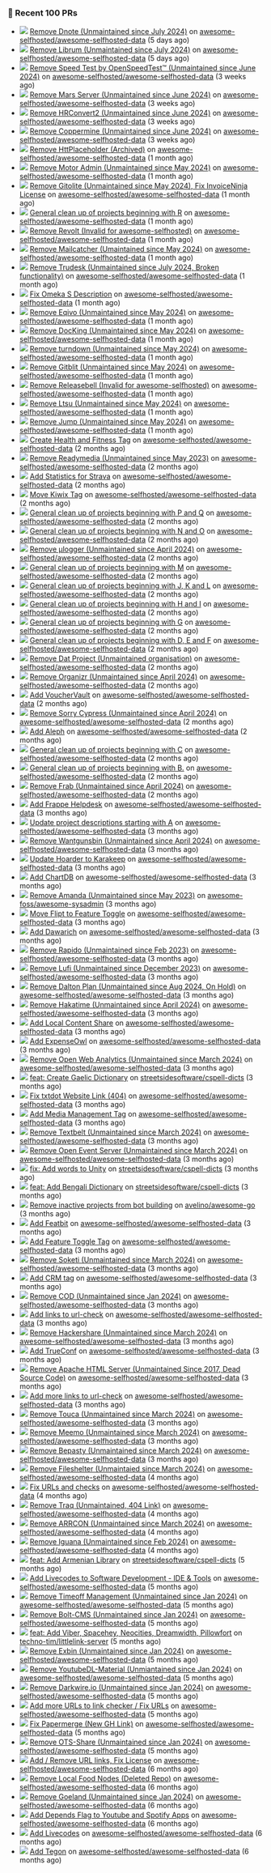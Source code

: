 ### 🔨 Recent 100 PRs

- ![](../assets/pr-open.svg) [Remove Dnote (Unmaintained since July 2024)](https://github.com/awesome-selfhosted/awesome-selfhosted-data/pull/1476) on [awesome-selfhosted/awesome-selfhosted-data](https://github.com/awesome-selfhosted/awesome-selfhosted-data) (5 days ago)
- ![](../assets/pr-merged.svg) [Remove Librum (Unmaintained since July 2024)](https://github.com/awesome-selfhosted/awesome-selfhosted-data/pull/1475) on [awesome-selfhosted/awesome-selfhosted-data](https://github.com/awesome-selfhosted/awesome-selfhosted-data) (5 days ago)
- ![](../assets/pr-closed.svg) [Remove Speed Test by OpenSpeedTest™ (Unmaintained since June 2024)](https://github.com/awesome-selfhosted/awesome-selfhosted-data/pull/1450) on [awesome-selfhosted/awesome-selfhosted-data](https://github.com/awesome-selfhosted/awesome-selfhosted-data) (3 weeks ago)
- ![](../assets/pr-merged.svg) [Remove Mars Server (Unmaintained since June 2024)](https://github.com/awesome-selfhosted/awesome-selfhosted-data/pull/1449) on [awesome-selfhosted/awesome-selfhosted-data](https://github.com/awesome-selfhosted/awesome-selfhosted-data) (3 weeks ago)
- ![](../assets/pr-merged.svg) [Remove HRConvert2 (Unmaintained since June 2024)](https://github.com/awesome-selfhosted/awesome-selfhosted-data/pull/1448) on [awesome-selfhosted/awesome-selfhosted-data](https://github.com/awesome-selfhosted/awesome-selfhosted-data) (3 weeks ago)
- ![](../assets/pr-merged.svg) [Remove Coppermine (Unmaintained since June 2024)](https://github.com/awesome-selfhosted/awesome-selfhosted-data/pull/1447) on [awesome-selfhosted/awesome-selfhosted-data](https://github.com/awesome-selfhosted/awesome-selfhosted-data) (3 weeks ago)
- ![](../assets/pr-merged.svg) [Remove HttPlaceholder (Archived)](https://github.com/awesome-selfhosted/awesome-selfhosted-data/pull/1414) on [awesome-selfhosted/awesome-selfhosted-data](https://github.com/awesome-selfhosted/awesome-selfhosted-data) (1 month ago)
- ![](../assets/pr-merged.svg) [Remove Motor Admin (Unmaintained since May 2024)](https://github.com/awesome-selfhosted/awesome-selfhosted-data/pull/1413) on [awesome-selfhosted/awesome-selfhosted-data](https://github.com/awesome-selfhosted/awesome-selfhosted-data) (1 month ago)
- ![](../assets/pr-merged.svg) [Remove Gitolite (Unmaintained since May 2024), Fix InvoiceNinja License](https://github.com/awesome-selfhosted/awesome-selfhosted-data/pull/1410) on [awesome-selfhosted/awesome-selfhosted-data](https://github.com/awesome-selfhosted/awesome-selfhosted-data) (1 month ago)
- ![](../assets/pr-merged.svg) [General clean up of projects beginning with R](https://github.com/awesome-selfhosted/awesome-selfhosted-data/pull/1403) on [awesome-selfhosted/awesome-selfhosted-data](https://github.com/awesome-selfhosted/awesome-selfhosted-data) (1 month ago)
- ![](../assets/pr-closed.svg) [Remove Revolt (Invalid for awesome-selfhosted)](https://github.com/awesome-selfhosted/awesome-selfhosted-data/pull/1402) on [awesome-selfhosted/awesome-selfhosted-data](https://github.com/awesome-selfhosted/awesome-selfhosted-data) (1 month ago)
- ![](../assets/pr-merged.svg) [Remove Mailcatcher (Umaintained since May 2024)](https://github.com/awesome-selfhosted/awesome-selfhosted-data/pull/1401) on [awesome-selfhosted/awesome-selfhosted-data](https://github.com/awesome-selfhosted/awesome-selfhosted-data) (1 month ago)
- ![](../assets/pr-merged.svg) [Remove Trudesk (Unmaintained since July 2024, Broken functionality)](https://github.com/awesome-selfhosted/awesome-selfhosted-data/pull/1400) on [awesome-selfhosted/awesome-selfhosted-data](https://github.com/awesome-selfhosted/awesome-selfhosted-data) (1 month ago)
- ![](../assets/pr-merged.svg) [Fix Omeka S Description](https://github.com/awesome-selfhosted/awesome-selfhosted-data/pull/1399) on [awesome-selfhosted/awesome-selfhosted-data](https://github.com/awesome-selfhosted/awesome-selfhosted-data) (1 month ago)
- ![](../assets/pr-merged.svg) [Remove Eqivo (Unmaintained since May 2024)](https://github.com/awesome-selfhosted/awesome-selfhosted-data/pull/1398) on [awesome-selfhosted/awesome-selfhosted-data](https://github.com/awesome-selfhosted/awesome-selfhosted-data) (1 month ago)
- ![](../assets/pr-merged.svg) [Remove DocKing (Unmaintained since May 2024)](https://github.com/awesome-selfhosted/awesome-selfhosted-data/pull/1391) on [awesome-selfhosted/awesome-selfhosted-data](https://github.com/awesome-selfhosted/awesome-selfhosted-data) (1 month ago)
- ![](../assets/pr-merged.svg) [Remove turndown (Unmaintained since May 2024)](https://github.com/awesome-selfhosted/awesome-selfhosted-data/pull/1390) on [awesome-selfhosted/awesome-selfhosted-data](https://github.com/awesome-selfhosted/awesome-selfhosted-data) (1 month ago)
- ![](../assets/pr-merged.svg) [Remove Gitblit (Unmaintained since May 2024)](https://github.com/awesome-selfhosted/awesome-selfhosted-data/pull/1389) on [awesome-selfhosted/awesome-selfhosted-data](https://github.com/awesome-selfhosted/awesome-selfhosted-data) (1 month ago)
- ![](../assets/pr-merged.svg) [Remove Releasebell (Invalid for awesome-selfhosted)](https://github.com/awesome-selfhosted/awesome-selfhosted-data/pull/1384) on [awesome-selfhosted/awesome-selfhosted-data](https://github.com/awesome-selfhosted/awesome-selfhosted-data) (1 month ago)
- ![](../assets/pr-merged.svg) [Remove Ltsu (Unmaintained since May 2024)](https://github.com/awesome-selfhosted/awesome-selfhosted-data/pull/1383) on [awesome-selfhosted/awesome-selfhosted-data](https://github.com/awesome-selfhosted/awesome-selfhosted-data) (1 month ago)
- ![](../assets/pr-merged.svg) [Remove Jump (Unmaintained since May 2024)](https://github.com/awesome-selfhosted/awesome-selfhosted-data/pull/1377) on [awesome-selfhosted/awesome-selfhosted-data](https://github.com/awesome-selfhosted/awesome-selfhosted-data) (1 month ago)
- ![](../assets/pr-merged.svg) [Create Health and Fitness Tag](https://github.com/awesome-selfhosted/awesome-selfhosted-data/pull/1363) on [awesome-selfhosted/awesome-selfhosted-data](https://github.com/awesome-selfhosted/awesome-selfhosted-data) (2 months ago)
- ![](../assets/pr-merged.svg) [Remove Readymedia (Unmaintained since May 2023)](https://github.com/awesome-selfhosted/awesome-selfhosted-data/pull/1353) on [awesome-selfhosted/awesome-selfhosted-data](https://github.com/awesome-selfhosted/awesome-selfhosted-data) (2 months ago)
- ![](../assets/pr-merged.svg) [Add Statistics for Strava](https://github.com/awesome-selfhosted/awesome-selfhosted-data/pull/1351) on [awesome-selfhosted/awesome-selfhosted-data](https://github.com/awesome-selfhosted/awesome-selfhosted-data) (2 months ago)
- ![](../assets/pr-merged.svg) [Move Kiwix Tag](https://github.com/awesome-selfhosted/awesome-selfhosted-data/pull/1350) on [awesome-selfhosted/awesome-selfhosted-data](https://github.com/awesome-selfhosted/awesome-selfhosted-data) (2 months ago)
- ![](../assets/pr-merged.svg) [General clean up of projects beginning with P and Q](https://github.com/awesome-selfhosted/awesome-selfhosted-data/pull/1344) on [awesome-selfhosted/awesome-selfhosted-data](https://github.com/awesome-selfhosted/awesome-selfhosted-data) (2 months ago)
- ![](../assets/pr-merged.svg) [General clean up of projects beginning with  N and O](https://github.com/awesome-selfhosted/awesome-selfhosted-data/pull/1335) on [awesome-selfhosted/awesome-selfhosted-data](https://github.com/awesome-selfhosted/awesome-selfhosted-data) (2 months ago)
- ![](../assets/pr-closed.svg) [Remove μlogger (Unmaintained since April 2024)](https://github.com/awesome-selfhosted/awesome-selfhosted-data/pull/1332) on [awesome-selfhosted/awesome-selfhosted-data](https://github.com/awesome-selfhosted/awesome-selfhosted-data) (2 months ago)
- ![](../assets/pr-merged.svg) [General clean up of projects beginning with M](https://github.com/awesome-selfhosted/awesome-selfhosted-data/pull/1330) on [awesome-selfhosted/awesome-selfhosted-data](https://github.com/awesome-selfhosted/awesome-selfhosted-data) (2 months ago)
- ![](../assets/pr-merged.svg) [General clean up of projects beginning with J, K and L](https://github.com/awesome-selfhosted/awesome-selfhosted-data/pull/1325) on [awesome-selfhosted/awesome-selfhosted-data](https://github.com/awesome-selfhosted/awesome-selfhosted-data) (2 months ago)
- ![](../assets/pr-merged.svg) [General clean up of projects beginning with H and I](https://github.com/awesome-selfhosted/awesome-selfhosted-data/pull/1324) on [awesome-selfhosted/awesome-selfhosted-data](https://github.com/awesome-selfhosted/awesome-selfhosted-data) (2 months ago)
- ![](../assets/pr-merged.svg) [General clean up of projects beginning with G](https://github.com/awesome-selfhosted/awesome-selfhosted-data/pull/1323) on [awesome-selfhosted/awesome-selfhosted-data](https://github.com/awesome-selfhosted/awesome-selfhosted-data) (2 months ago)
- ![](../assets/pr-merged.svg) [General clean up of projects beginning with D, E and F](https://github.com/awesome-selfhosted/awesome-selfhosted-data/pull/1318) on [awesome-selfhosted/awesome-selfhosted-data](https://github.com/awesome-selfhosted/awesome-selfhosted-data) (2 months ago)
- ![](../assets/pr-merged.svg) [Remove Dat Project (Unmaintained organisation)](https://github.com/awesome-selfhosted/awesome-selfhosted-data/pull/1317) on [awesome-selfhosted/awesome-selfhosted-data](https://github.com/awesome-selfhosted/awesome-selfhosted-data) (2 months ago)
- ![](../assets/pr-merged.svg) [Remove Organizr (Unmaintained since April 2024)](https://github.com/awesome-selfhosted/awesome-selfhosted-data/pull/1316) on [awesome-selfhosted/awesome-selfhosted-data](https://github.com/awesome-selfhosted/awesome-selfhosted-data) (2 months ago)
- ![](../assets/pr-merged.svg) [Add VoucherVault](https://github.com/awesome-selfhosted/awesome-selfhosted-data/pull/1303) on [awesome-selfhosted/awesome-selfhosted-data](https://github.com/awesome-selfhosted/awesome-selfhosted-data) (2 months ago)
- ![](../assets/pr-merged.svg) [Remove Sorry Cypress (Unmaintained since April 2024)](https://github.com/awesome-selfhosted/awesome-selfhosted-data/pull/1301) on [awesome-selfhosted/awesome-selfhosted-data](https://github.com/awesome-selfhosted/awesome-selfhosted-data) (2 months ago)
- ![](../assets/pr-merged.svg) [Add Aleph](https://github.com/awesome-selfhosted/awesome-selfhosted-data/pull/1300) on [awesome-selfhosted/awesome-selfhosted-data](https://github.com/awesome-selfhosted/awesome-selfhosted-data) (2 months ago)
- ![](../assets/pr-merged.svg) [General clean up of projects beginning with C](https://github.com/awesome-selfhosted/awesome-selfhosted-data/pull/1299) on [awesome-selfhosted/awesome-selfhosted-data](https://github.com/awesome-selfhosted/awesome-selfhosted-data) (2 months ago)
- ![](../assets/pr-merged.svg) [General clean up of projects beginning with B.](https://github.com/awesome-selfhosted/awesome-selfhosted-data/pull/1296) on [awesome-selfhosted/awesome-selfhosted-data](https://github.com/awesome-selfhosted/awesome-selfhosted-data) (2 months ago)
- ![](../assets/pr-merged.svg) [Remove Frab (Unmaintained since April 2024)](https://github.com/awesome-selfhosted/awesome-selfhosted-data/pull/1290) on [awesome-selfhosted/awesome-selfhosted-data](https://github.com/awesome-selfhosted/awesome-selfhosted-data) (2 months ago)
- ![](../assets/pr-merged.svg) [Add Frappe Helpdesk](https://github.com/awesome-selfhosted/awesome-selfhosted-data/pull/1289) on [awesome-selfhosted/awesome-selfhosted-data](https://github.com/awesome-selfhosted/awesome-selfhosted-data) (3 months ago)
- ![](../assets/pr-merged.svg) [Update project descriptions starting with A](https://github.com/awesome-selfhosted/awesome-selfhosted-data/pull/1286) on [awesome-selfhosted/awesome-selfhosted-data](https://github.com/awesome-selfhosted/awesome-selfhosted-data) (3 months ago)
- ![](../assets/pr-merged.svg) [Remove Wantgunsbin (Unmaintained since April 2024)](https://github.com/awesome-selfhosted/awesome-selfhosted-data/pull/1285) on [awesome-selfhosted/awesome-selfhosted-data](https://github.com/awesome-selfhosted/awesome-selfhosted-data) (3 months ago)
- ![](../assets/pr-merged.svg) [Update Hoarder to Karakeep](https://github.com/awesome-selfhosted/awesome-selfhosted-data/pull/1284) on [awesome-selfhosted/awesome-selfhosted-data](https://github.com/awesome-selfhosted/awesome-selfhosted-data) (3 months ago)
- ![](../assets/pr-merged.svg) [Add ChartDB](https://github.com/awesome-selfhosted/awesome-selfhosted-data/pull/1280) on [awesome-selfhosted/awesome-selfhosted-data](https://github.com/awesome-selfhosted/awesome-selfhosted-data) (3 months ago)
- ![](../assets/pr-merged.svg) [Remove Amanda (Unmaintained since May 2023)](https://github.com/awesome-foss/awesome-sysadmin/pull/612) on [awesome-foss/awesome-sysadmin](https://github.com/awesome-foss/awesome-sysadmin) (3 months ago)
- ![](../assets/pr-merged.svg) [Move Flipt to Feature Toggle](https://github.com/awesome-selfhosted/awesome-selfhosted-data/pull/1279) on [awesome-selfhosted/awesome-selfhosted-data](https://github.com/awesome-selfhosted/awesome-selfhosted-data) (3 months ago)
- ![](../assets/pr-merged.svg) [Add Dawarich](https://github.com/awesome-selfhosted/awesome-selfhosted-data/pull/1278) on [awesome-selfhosted/awesome-selfhosted-data](https://github.com/awesome-selfhosted/awesome-selfhosted-data) (3 months ago)
- ![](../assets/pr-merged.svg) [Remove Rapido (Unmaintained since Feb 2023)](https://github.com/awesome-selfhosted/awesome-selfhosted-data/pull/1277) on [awesome-selfhosted/awesome-selfhosted-data](https://github.com/awesome-selfhosted/awesome-selfhosted-data) (3 months ago)
- ![](../assets/pr-merged.svg) [Remove Lufi (Unmaintained since December 2023)](https://github.com/awesome-selfhosted/awesome-selfhosted-data/pull/1276) on [awesome-selfhosted/awesome-selfhosted-data](https://github.com/awesome-selfhosted/awesome-selfhosted-data) (3 months ago)
- ![](../assets/pr-merged.svg) [Remove Dalton Plan (Unmaintained since Aug 2024, On Hold)](https://github.com/awesome-selfhosted/awesome-selfhosted-data/pull/1275) on [awesome-selfhosted/awesome-selfhosted-data](https://github.com/awesome-selfhosted/awesome-selfhosted-data) (3 months ago)
- ![](../assets/pr-merged.svg) [Remove Hakatime (Unmaintained since April 2024)](https://github.com/awesome-selfhosted/awesome-selfhosted-data/pull/1271) on [awesome-selfhosted/awesome-selfhosted-data](https://github.com/awesome-selfhosted/awesome-selfhosted-data) (3 months ago)
- ![](../assets/pr-merged.svg) [Add Local Content Share](https://github.com/awesome-selfhosted/awesome-selfhosted-data/pull/1267) on [awesome-selfhosted/awesome-selfhosted-data](https://github.com/awesome-selfhosted/awesome-selfhosted-data) (3 months ago)
- ![](../assets/pr-merged.svg) [Add ExpenseOwl](https://github.com/awesome-selfhosted/awesome-selfhosted-data/pull/1263) on [awesome-selfhosted/awesome-selfhosted-data](https://github.com/awesome-selfhosted/awesome-selfhosted-data) (3 months ago)
- ![](../assets/pr-merged.svg) [Remove Open Web Analytics (Unmaintained since March 2024)](https://github.com/awesome-selfhosted/awesome-selfhosted-data/pull/1258) on [awesome-selfhosted/awesome-selfhosted-data](https://github.com/awesome-selfhosted/awesome-selfhosted-data) (3 months ago)
- ![](../assets/pr-merged.svg) [feat: Create Gaelic Dictionary](https://github.com/streetsidesoftware/cspell-dicts/pull/4223) on [streetsidesoftware/cspell-dicts](https://github.com/streetsidesoftware/cspell-dicts) (3 months ago)
- ![](../assets/pr-merged.svg) [Fix txtdot Website Link (404)](https://github.com/awesome-selfhosted/awesome-selfhosted-data/pull/1250) on [awesome-selfhosted/awesome-selfhosted-data](https://github.com/awesome-selfhosted/awesome-selfhosted-data) (3 months ago)
- ![](../assets/pr-merged.svg) [Add Media Management Tag](https://github.com/awesome-selfhosted/awesome-selfhosted-data/pull/1249) on [awesome-selfhosted/awesome-selfhosted-data](https://github.com/awesome-selfhosted/awesome-selfhosted-data) (3 months ago)
- ![](../assets/pr-merged.svg) [Remove Textbelt (Unmaintained since March 2024)](https://github.com/awesome-selfhosted/awesome-selfhosted-data/pull/1244) on [awesome-selfhosted/awesome-selfhosted-data](https://github.com/awesome-selfhosted/awesome-selfhosted-data) (3 months ago)
- ![](../assets/pr-merged.svg) [Remove Open Event Server (Unmaintained since March 2024)](https://github.com/awesome-selfhosted/awesome-selfhosted-data/pull/1243) on [awesome-selfhosted/awesome-selfhosted-data](https://github.com/awesome-selfhosted/awesome-selfhosted-data) (3 months ago)
- ![](../assets/pr-merged.svg) [fix: Add words to Unity](https://github.com/streetsidesoftware/cspell-dicts/pull/4197) on [streetsidesoftware/cspell-dicts](https://github.com/streetsidesoftware/cspell-dicts) (3 months ago)
- ![](../assets/pr-closed.svg) [feat: Add Bengali Dictionary](https://github.com/streetsidesoftware/cspell-dicts/pull/4196) on [streetsidesoftware/cspell-dicts](https://github.com/streetsidesoftware/cspell-dicts) (3 months ago)
- ![](../assets/pr-merged.svg) [Remove inactive projects from bot building](https://github.com/avelino/awesome-go/pull/5654) on [avelino/awesome-go](https://github.com/avelino/awesome-go) (3 months ago)
- ![](../assets/pr-merged.svg) [Add Featbit](https://github.com/awesome-selfhosted/awesome-selfhosted-data/pull/1238) on [awesome-selfhosted/awesome-selfhosted-data](https://github.com/awesome-selfhosted/awesome-selfhosted-data) (3 months ago)
- ![](../assets/pr-merged.svg) [Add Feature Toggle Tag](https://github.com/awesome-selfhosted/awesome-selfhosted-data/pull/1237) on [awesome-selfhosted/awesome-selfhosted-data](https://github.com/awesome-selfhosted/awesome-selfhosted-data) (3 months ago)
- ![](../assets/pr-merged.svg) [Remove Soketi (Unmaintained since March 2024)](https://github.com/awesome-selfhosted/awesome-selfhosted-data/pull/1233) on [awesome-selfhosted/awesome-selfhosted-data](https://github.com/awesome-selfhosted/awesome-selfhosted-data) (3 months ago)
- ![](../assets/pr-merged.svg) [Add CRM tag](https://github.com/awesome-selfhosted/awesome-selfhosted-data/pull/1232) on [awesome-selfhosted/awesome-selfhosted-data](https://github.com/awesome-selfhosted/awesome-selfhosted-data) (3 months ago)
- ![](../assets/pr-merged.svg) [Remove COD (Unmaintained since Jan 2024)](https://github.com/awesome-selfhosted/awesome-selfhosted-data/pull/1220) on [awesome-selfhosted/awesome-selfhosted-data](https://github.com/awesome-selfhosted/awesome-selfhosted-data) (3 months ago)
- ![](../assets/pr-merged.svg) [Add links to url-check](https://github.com/awesome-selfhosted/awesome-selfhosted-data/pull/1218) on [awesome-selfhosted/awesome-selfhosted-data](https://github.com/awesome-selfhosted/awesome-selfhosted-data) (3 months ago)
- ![](../assets/pr-merged.svg) [Remove Hackershare (Unmaintained since March 2024)](https://github.com/awesome-selfhosted/awesome-selfhosted-data/pull/1209) on [awesome-selfhosted/awesome-selfhosted-data](https://github.com/awesome-selfhosted/awesome-selfhosted-data) (3 months ago)
- ![](../assets/pr-merged.svg) [Add TrueConf](https://github.com/awesome-selfhosted/awesome-selfhosted-data/pull/1208) on [awesome-selfhosted/awesome-selfhosted-data](https://github.com/awesome-selfhosted/awesome-selfhosted-data) (3 months ago)
- ![](../assets/pr-closed.svg) [Remove Apache HTML Server (Unmaintained Since 2017, Dead Source Code)](https://github.com/awesome-selfhosted/awesome-selfhosted-data/pull/1203) on [awesome-selfhosted/awesome-selfhosted-data](https://github.com/awesome-selfhosted/awesome-selfhosted-data) (3 months ago)
- ![](../assets/pr-merged.svg) [Add more links to url-check](https://github.com/awesome-selfhosted/awesome-selfhosted-data/pull/1201) on [awesome-selfhosted/awesome-selfhosted-data](https://github.com/awesome-selfhosted/awesome-selfhosted-data) (3 months ago)
- ![](../assets/pr-merged.svg) [Remove Touca (Unmaintained since March 2024)](https://github.com/awesome-selfhosted/awesome-selfhosted-data/pull/1199) on [awesome-selfhosted/awesome-selfhosted-data](https://github.com/awesome-selfhosted/awesome-selfhosted-data) (3 months ago)
- ![](../assets/pr-merged.svg) [Remove Meemo (Unmaintained since March 2024)](https://github.com/awesome-selfhosted/awesome-selfhosted-data/pull/1198) on [awesome-selfhosted/awesome-selfhosted-data](https://github.com/awesome-selfhosted/awesome-selfhosted-data) (3 months ago)
- ![](../assets/pr-merged.svg) [Remove Bepasty (Unmaintained since March 2024)](https://github.com/awesome-selfhosted/awesome-selfhosted-data/pull/1197) on [awesome-selfhosted/awesome-selfhosted-data](https://github.com/awesome-selfhosted/awesome-selfhosted-data) (3 months ago)
- ![](../assets/pr-merged.svg) [Remove Fileshelter (Unmaintaied since March 2024)](https://github.com/awesome-selfhosted/awesome-selfhosted-data/pull/1195) on [awesome-selfhosted/awesome-selfhosted-data](https://github.com/awesome-selfhosted/awesome-selfhosted-data) (4 months ago)
- ![](../assets/pr-merged.svg) [Fix URLs and checks](https://github.com/awesome-selfhosted/awesome-selfhosted-data/pull/1194) on [awesome-selfhosted/awesome-selfhosted-data](https://github.com/awesome-selfhosted/awesome-selfhosted-data) (4 months ago)
- ![](../assets/pr-closed.svg) [Remove Traq (Unmaintained, 404 Link)](https://github.com/awesome-selfhosted/awesome-selfhosted-data/pull/1193) on [awesome-selfhosted/awesome-selfhosted-data](https://github.com/awesome-selfhosted/awesome-selfhosted-data) (4 months ago)
- ![](../assets/pr-merged.svg) [Remove ARRCON (Unmaintained since March 2024)](https://github.com/awesome-selfhosted/awesome-selfhosted-data/pull/1192) on [awesome-selfhosted/awesome-selfhosted-data](https://github.com/awesome-selfhosted/awesome-selfhosted-data) (4 months ago)
- ![](../assets/pr-merged.svg) [Remove Iguana (Unmaintained since Feb 2024)](https://github.com/awesome-selfhosted/awesome-selfhosted-data/pull/1172) on [awesome-selfhosted/awesome-selfhosted-data](https://github.com/awesome-selfhosted/awesome-selfhosted-data) (4 months ago)
- ![](../assets/pr-closed.svg) [feat: Add Armenian Library](https://github.com/streetsidesoftware/cspell-dicts/pull/4049) on [streetsidesoftware/cspell-dicts](https://github.com/streetsidesoftware/cspell-dicts) (5 months ago)
- ![](../assets/pr-merged.svg) [Add Livecodes to Software Development - IDE &amp; Tools](https://github.com/awesome-selfhosted/awesome-selfhosted-data/pull/1137) on [awesome-selfhosted/awesome-selfhosted-data](https://github.com/awesome-selfhosted/awesome-selfhosted-data) (5 months ago)
- ![](../assets/pr-closed.svg) [Remove Timeoff Management (Unmaintained since Jan 2024)](https://github.com/awesome-selfhosted/awesome-selfhosted-data/pull/1135) on [awesome-selfhosted/awesome-selfhosted-data](https://github.com/awesome-selfhosted/awesome-selfhosted-data) (5 months ago)
- ![](../assets/pr-merged.svg) [Remove Bolt-CMS (Unmaintained since Jan 2024)](https://github.com/awesome-selfhosted/awesome-selfhosted-data/pull/1120) on [awesome-selfhosted/awesome-selfhosted-data](https://github.com/awesome-selfhosted/awesome-selfhosted-data) (5 months ago)
- ![](../assets/pr-merged.svg) [feat: Add Viber, Spacehey, Neocities, Dreamwidth, Pillowfort](https://github.com/techno-tim/littlelink-server/pull/716) on [techno-tim/littlelink-server](https://github.com/techno-tim/littlelink-server) (5 months ago)
- ![](../assets/pr-merged.svg) [Remove Exbin (Unmaintained since Jan 2024)](https://github.com/awesome-selfhosted/awesome-selfhosted-data/pull/1115) on [awesome-selfhosted/awesome-selfhosted-data](https://github.com/awesome-selfhosted/awesome-selfhosted-data) (5 months ago)
- ![](../assets/pr-merged.svg) [Remove YoutubeDL-Material (Unmiantained since Jan 2024)](https://github.com/awesome-selfhosted/awesome-selfhosted-data/pull/1112) on [awesome-selfhosted/awesome-selfhosted-data](https://github.com/awesome-selfhosted/awesome-selfhosted-data) (5 months ago)
- ![](../assets/pr-merged.svg) [Remove Darkwire.io (Unmaintained since Jan 2024)](https://github.com/awesome-selfhosted/awesome-selfhosted-data/pull/1110) on [awesome-selfhosted/awesome-selfhosted-data](https://github.com/awesome-selfhosted/awesome-selfhosted-data) (5 months ago)
- ![](../assets/pr-merged.svg) [Add more URLs to link checker / Fix URLs](https://github.com/awesome-selfhosted/awesome-selfhosted-data/pull/1109) on [awesome-selfhosted/awesome-selfhosted-data](https://github.com/awesome-selfhosted/awesome-selfhosted-data) (5 months ago)
- ![](../assets/pr-merged.svg) [Fix Papermerge (New GH Link)](https://github.com/awesome-selfhosted/awesome-selfhosted-data/pull/1107) on [awesome-selfhosted/awesome-selfhosted-data](https://github.com/awesome-selfhosted/awesome-selfhosted-data) (5 months ago)
- ![](../assets/pr-merged.svg) [Remove OTS-Share (Unmaintained since Jan 2024)](https://github.com/awesome-selfhosted/awesome-selfhosted-data/pull/1100) on [awesome-selfhosted/awesome-selfhosted-data](https://github.com/awesome-selfhosted/awesome-selfhosted-data) (5 months ago)
- ![](../assets/pr-merged.svg) [Add  / Remove URL links, Fix License](https://github.com/awesome-selfhosted/awesome-selfhosted-data/pull/1094) on [awesome-selfhosted/awesome-selfhosted-data](https://github.com/awesome-selfhosted/awesome-selfhosted-data) (6 months ago)
- ![](../assets/pr-merged.svg) [Remove Local Food Nodes (Deleted Repo)](https://github.com/awesome-selfhosted/awesome-selfhosted-data/pull/1093) on [awesome-selfhosted/awesome-selfhosted-data](https://github.com/awesome-selfhosted/awesome-selfhosted-data) (6 months ago)
- ![](../assets/pr-merged.svg) [Remove Goeland (Unmaintained since Jan 2024)](https://github.com/awesome-selfhosted/awesome-selfhosted-data/pull/1091) on [awesome-selfhosted/awesome-selfhosted-data](https://github.com/awesome-selfhosted/awesome-selfhosted-data) (6 months ago)
- ![](../assets/pr-merged.svg) [Add Depends Flag to Youtube and Spotify Apps](https://github.com/awesome-selfhosted/awesome-selfhosted-data/pull/1089) on [awesome-selfhosted/awesome-selfhosted-data](https://github.com/awesome-selfhosted/awesome-selfhosted-data) (6 months ago)
- ![](../assets/pr-closed.svg) [Add Livecodes](https://github.com/awesome-selfhosted/awesome-selfhosted-data/pull/1086) on [awesome-selfhosted/awesome-selfhosted-data](https://github.com/awesome-selfhosted/awesome-selfhosted-data) (6 months ago)
- ![](../assets/pr-merged.svg) [Add Tegon](https://github.com/awesome-selfhosted/awesome-selfhosted-data/pull/1085) on [awesome-selfhosted/awesome-selfhosted-data](https://github.com/awesome-selfhosted/awesome-selfhosted-data) (6 months ago)